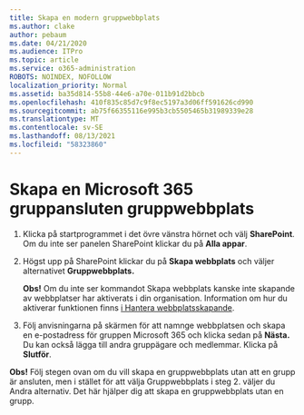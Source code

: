 ```yaml
---
title: Skapa en modern gruppwebbplats
ms.author: clake
author: pebaum
ms.date: 04/21/2020
ms.audience: ITPro
ms.topic: article
ms.service: o365-administration
ROBOTS: NOINDEX, NOFOLLOW
localization_priority: Normal
ms.assetid: ba35d814-55b8-44e6-a70e-011b91d2bbcb
ms.openlocfilehash: 410f835c85d7c9f8ec5197a3d06ff591626cd990
ms.sourcegitcommit: ab75f66355116e995b3cb5505465b31989339e28
ms.translationtype: MT
ms.contentlocale: sv-SE
ms.lasthandoff: 08/13/2021
ms.locfileid: "58323860"
---
```

# <a name="create-a-microsoft-365-group-connected-team-site"></a>Skapa en Microsoft 365 gruppansluten gruppwebbplats

1. Klicka på startprogrammet i det övre vänstra hörnet och välj **SharePoint**. Om du inte ser panelen SharePoint klickar du på **Alla appar**.
    
2. Högst upp på SharePoint klickar du på **Skapa webbplats** och väljer alternativet **Gruppwebbplats.** 
    
    **Obs!** Om du inte ser kommandot Skapa webbplats kanske inte skapande av webbplatser har aktiverats i din organisation. Information om hur du aktiverar funktionen finns [i Hantera webbplatsskapande](https://go.microsoft.com/fwlink/?linkid=2009644). 
  
3. Följ anvisningarna på skärmen för att namnge webbplatsen och skapa en e-postadress för gruppen Microsoft 365 och klicka sedan på **Nästa.** Du kan också lägga till andra gruppägare och medlemmar. Klicka på **Slutför**.
  
 **Obs!** Följ stegen ovan om du vill skapa en gruppwebbplats utan att en grupp är ansluten, men i stället för att välja Gruppwebbplats i steg 2. väljer du Andra alternativ. Det här hjälper dig att skapa en gruppwebbplats utan en grupp. 
    

